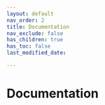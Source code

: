 ```yaml
---
layout: default
nav_order: 2
title: Documentation
nav_exclude: false
has_children: true
has_toc: false
last_modified_date: 

---
```

# Documentation